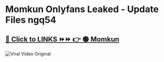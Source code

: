 
 # Momkun Onlyfans Leaked - Update Files ngq54

## <h2><a href="https://clipsfans.com/Momkun&ref=git">🔗 Click to LINKS ⏩⏩ 👉 🟢 Momkun </a></h2>

<a href="https://clipsfans.com/Momkun&ref=git" rel="nofollow" data-target="animated-image.originalLink"><img src="https://i.ibb.co.com/xMMVF88/686577567.gif" alt="Viral Video Original" style="max-width: 100%; display: inline-block;" data-target="animated-image.originalImage"></a>

